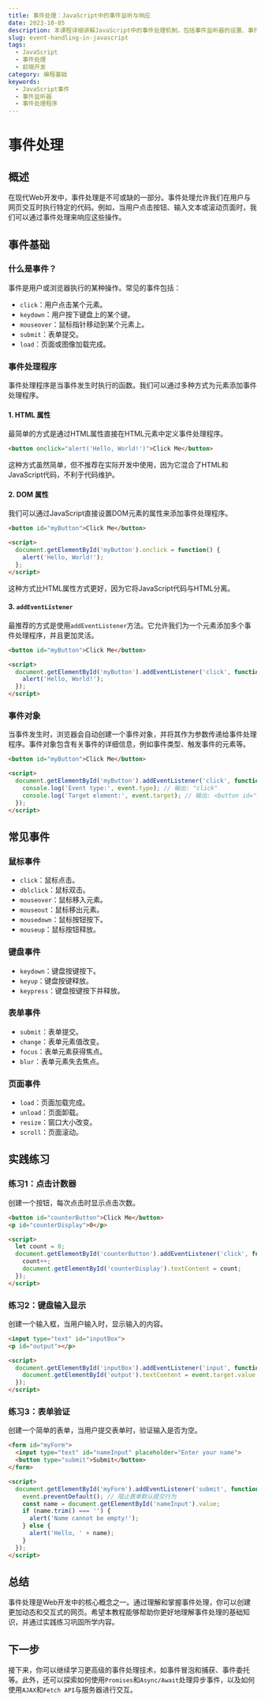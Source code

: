 ```yaml
---
title: 事件处理：JavaScript中的事件监听与响应
date: 2023-10-05
description: 本课程详细讲解JavaScript中的事件处理机制，包括事件监听器的设置、事件对象的使用以及如何编写响应事件的代码。
slug: event-handling-in-javascript
tags:
  - JavaScript
  - 事件处理
  - 前端开发
category: 编程基础
keywords:
  - JavaScript事件
  - 事件监听器
  - 事件处理程序
---
```


# 事件处理

## 概述

在现代Web开发中，事件处理是不可或缺的一部分。事件处理允许我们在用户与网页交互时执行特定的代码。例如，当用户点击按钮、输入文本或滚动页面时，我们可以通过事件处理来响应这些操作。

## 事件基础

### 什么是事件？

事件是用户或浏览器执行的某种操作。常见的事件包括：

- `click`：用户点击某个元素。
- `keydown`：用户按下键盘上的某个键。
- `mouseover`：鼠标指针移动到某个元素上。
- `submit`：表单提交。
- `load`：页面或图像加载完成。

### 事件处理程序

事件处理程序是当事件发生时执行的函数。我们可以通过多种方式为元素添加事件处理程序。

#### 1. HTML 属性

最简单的方式是通过HTML属性直接在HTML元素中定义事件处理程序。

```html
<button onclick="alert('Hello, World!')">Click Me</button>
```

这种方式虽然简单，但不推荐在实际开发中使用，因为它混合了HTML和JavaScript代码，不利于代码维护。

#### 2. DOM 属性

我们可以通过JavaScript直接设置DOM元素的属性来添加事件处理程序。

```html
<button id="myButton">Click Me</button>

<script>
  document.getElementById('myButton').onclick = function() {
    alert('Hello, World!');
  };
</script>
```

这种方式比HTML属性方式更好，因为它将JavaScript代码与HTML分离。

#### 3. `addEventListener`

最推荐的方式是使用`addEventListener`方法。它允许我们为一个元素添加多个事件处理程序，并且更加灵活。

```html
<button id="myButton">Click Me</button>

<script>
  document.getElementById('myButton').addEventListener('click', function() {
    alert('Hello, World!');
  });
</script>
```

### 事件对象

当事件发生时，浏览器会自动创建一个事件对象，并将其作为参数传递给事件处理程序。事件对象包含有关事件的详细信息，例如事件类型、触发事件的元素等。

```html
<button id="myButton">Click Me</button>

<script>
  document.getElementById('myButton').addEventListener('click', function(event) {
    console.log('Event type:', event.type); // 输出: "click"
    console.log('Target element:', event.target); // 输出: <button id="myButton">Click Me</button>
  });
</script>
```

## 常见事件

### 鼠标事件

- `click`：鼠标点击。
- `dblclick`：鼠标双击。
- `mouseover`：鼠标移入元素。
- `mouseout`：鼠标移出元素。
- `mousedown`：鼠标按钮按下。
- `mouseup`：鼠标按钮释放。

### 键盘事件

- `keydown`：键盘按键按下。
- `keyup`：键盘按键释放。
- `keypress`：键盘按键按下并释放。

### 表单事件

- `submit`：表单提交。
- `change`：表单元素值改变。
- `focus`：表单元素获得焦点。
- `blur`：表单元素失去焦点。

### 页面事件

- `load`：页面加载完成。
- `unload`：页面卸载。
- `resize`：窗口大小改变。
- `scroll`：页面滚动。

## 实践练习

### 练习1：点击计数器

创建一个按钮，每次点击时显示点击次数。

```html
<button id="counterButton">Click Me</button>
<p id="counterDisplay">0</p>

<script>
  let count = 0;
  document.getElementById('counterButton').addEventListener('click', function() {
    count++;
    document.getElementById('counterDisplay').textContent = count;
  });
</script>
```

### 练习2：键盘输入显示

创建一个输入框，当用户输入时，显示输入的内容。

```html
<input type="text" id="inputBox">
<p id="output"></p>

<script>
  document.getElementById('inputBox').addEventListener('input', function(event) {
    document.getElementById('output').textContent = event.target.value;
  });
</script>
```

### 练习3：表单验证

创建一个简单的表单，当用户提交表单时，验证输入是否为空。

```html
<form id="myForm">
  <input type="text" id="nameInput" placeholder="Enter your name">
  <button type="submit">Submit</button>
</form>

<script>
  document.getElementById('myForm').addEventListener('submit', function(event) {
    event.preventDefault(); // 阻止表单默认提交行为
    const name = document.getElementById('nameInput').value;
    if (name.trim() === '') {
      alert('Name cannot be empty!');
    } else {
      alert('Hello, ' + name);
    }
  });
</script>
```

## 总结

事件处理是Web开发中的核心概念之一。通过理解和掌握事件处理，你可以创建更加动态和交互式的网页。希望本教程能够帮助你更好地理解事件处理的基础知识，并通过实践练习巩固所学内容。

## 下一步

接下来，你可以继续学习更高级的事件处理技术，如事件冒泡和捕获、事件委托等。此外，还可以探索如何使用`Promises`和`Async/Await`处理异步事件，以及如何使用`AJAX`和`Fetch API`与服务器进行交互。